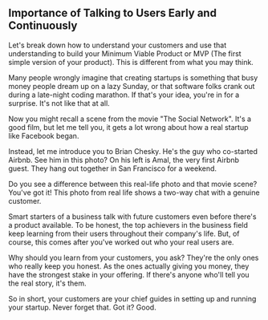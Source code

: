 ## Importance of Talking to Users Early and Continuously

Let's break down how to understand your customers and use that understanding to build your Minimum Viable Product or MVP (The first simple version of your product). This is different from what you may think. 

Many people wrongly imagine that creating startups is something that busy money people dream up on a lazy Sunday, or that software folks crank out during a late-night coding marathon. If that's your idea, you're in for a surprise. It's not like that at all. 

Now you might recall a scene from the movie "The Social Network". It's a good film, but let me tell you, it gets a lot wrong about how a real startup like Facebook began. 

Instead, let me introduce you to Brian Chesky. He's the guy who co-started Airbnb. See him in this photo? On his left is Amal, the very first Airbnb guest. They hang out together in San Francisco for a weekend. 

Do you see a difference between this real-life photo and that movie scene? You've got it! This photo from real life shows a two-way chat with a genuine customer. 

Smart starters of a business talk with future customers even before there's a product available. To be honest, the top achievers in the business field keep learning from their users throughout their company's life. But, of course, this comes after you've worked out who your real users are.

Why should you learn from your customers, you ask? They're the only ones who really keep you honest. As the ones actually giving you money, they have the strongest stake in your offering. If there's anyone who'll tell you the real story, it's them. 

So in short, your customers are your chief guides in setting up and running your startup. Never forget that. Got it? Good.
